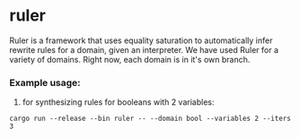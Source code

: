 # ruler

Ruler is a framework that uses equality saturation
 to automatically infer rewrite rules for a domain, given an interpreter.
We have used Ruler for a variety of domains.
Right now, each domain is in it's own branch.

### Example usage:
1. for synthesizing rules for booleans with 2 variables:

```cargo run --release --bin ruler -- --domain bool --variables 2 --iters 3```
